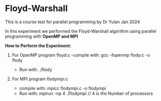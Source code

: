 # Floyd-Warshall
This is a course test for parallel programming by Dr Yulan Jan 2024

In this experiment we performed the Floyd-Warshall algorithm using parallel programming with **OpenMP and MPI**

**How to Perform the Experiment:**

1. For OpenMP program floyd.c
   -compile with: gcc -fopenmp flody.c -o flody
   - Run with: ./flody
  
3. For MPI program flodympi.c
   - compile with: mpicc flodympi.c -o flodympi
   - Run with: mpirun -np 4 ./flodympi           // 4 is the Number of processors
